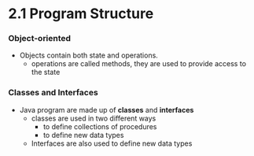 2.1 Program Structure
=================

### Object-oriented
- Objects contain both state and operations.
	- operations are called methods, they are used to provide access to the state

### Classes and Interfaces
- Java program are made up of **classes** and **interfaces**
	- classes are used in two different ways
		- to define collections of procedures
		- to define new data types
	- Interfaces are also used to define new data types
